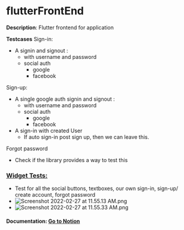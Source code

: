 # flutterFrontEnd
**Description**: Flutter frontend for application

**Testcases**
Sign-in:
- A signin and signout :
    - with username and password
    - social auth
        - google
        - facebook

Sign-up:

- A single google auth signin and signout :
    - with username and password
    - social auth
        - google
        - facebook
- A sign-in with created User
    - If auto sign-in post sign up, then we can leave this.
    

Forgot password

- Check if the library provides a way to test this

### [Widget Tests:](https://docs.flutter.dev/testing#widget-tests)
- Test for all the social buttons, textboxes, our own sign-in, sign-up/ create account, forgot password
- ![Screenshot 2022-02-27 at 11.55.13 AM.png](https://s3-us-west-2.amazonaws.com/secure.notion-static.com/bb2486ca-1de8-4869-808a-5ed0feeb093c/Screenshot_2022-02-27_at_11.55.13_AM.png)
- ![Screenshot 2022-02-27 at 11.55.33 AM.png](https://s3-us-west-2.amazonaws.com/secure.notion-static.com/d925d865-eb9b-4760-b779-0a941b048710/Screenshot_2022-02-27_at_11.55.33_AM.png)



#### **Documentation**: [Go to Notion](https://www.notion.so/rupi-app/MVP-FrontEnd-398d29c25f3c44a5a712076c6990c804)
